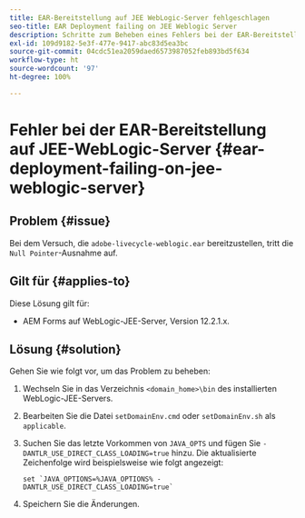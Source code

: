 ```yaml
---
title: EAR-Bereitstellung auf JEE WebLogic-Server fehlgeschlagen
seo-title: EAR Deployment failing on JEE Weblogic Server
description: Schritte zum Beheben eines Fehlers bei der EAR-Bereitstellung auf JEE-WebLogic-Server
exl-id: 109d9182-5e3f-477e-9417-abc83d5ea3bc
source-git-commit: 04cdc51ea2059daed6573987052feb893bd5f634
workflow-type: ht
source-wordcount: '97'
ht-degree: 100%

---
```


# Fehler bei der EAR-Bereitstellung auf JEE-WebLogic-Server {#ear-deployment-failing-on-jee-weblogic-server}

## Problem {#issue}

Bei dem Versuch, die `adobe-livecycle-weblogic.ear` bereitzustellen, tritt die `Null Pointer`-Ausnahme auf.

## Gilt für {#applies-to}

Diese Lösung gilt für:

* AEM Forms auf WebLogic-JEE-Server, Version 12.2.1.x.

## Lösung {#solution}

Gehen Sie wie folgt vor, um das Problem zu beheben:

1. Wechseln Sie in das Verzeichnis `<domain_home>\bin` des installierten WebLogic-JEE-Servers.

1. Bearbeiten Sie die Datei `setDomainEnv.cmd` oder `setDomainEnv.sh` als `applicable`.

1. Suchen Sie das letzte Vorkommen von `JAVA_OPTS` und fügen Sie `-DANTLR_USE_DIRECT_CLASS_LOADING=true` hinzu. Die aktualisierte Zeichenfolge wird beispielsweise wie folgt angezeigt:

       set `JAVA_OPTIONS=%JAVA_OPTIONS% -DANTLR_USE_DIRECT_CLASS_LOADING=true`
   
1. Speichern Sie die Änderungen.
